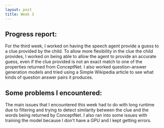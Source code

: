 ```yaml
---
layout: post
title: Week 3
---
```


## Progress report:

For the third week, I worked on having the speech agent provide a guess to a clue provided by the child. To allow more flexibility in the clue the child provides, I worked on being able to allow the agent to provide an accurate guess, even if the clue provided is not an exact match to one of the properties returned from ConceptNet. I also worked question-answer generation models and tried using a Simple Wikipedia article to see what kinds of question answer pairs it produces.

## Some problems I encountered:
The main issues that I encountered this week had to do with long runtime due to filtering and trying to detect similarity between the clue and the words being returned by ConceptNet. I also ran into some issues with training the model because I don't have a GPU and I kept getting errors.
